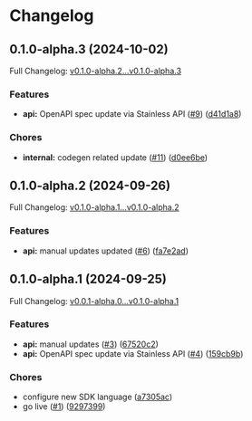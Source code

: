 # Changelog

## 0.1.0-alpha.3 (2024-10-02)

Full Changelog: [v0.1.0-alpha.2...v0.1.0-alpha.3](https://github.com/Find-AI/find-ai-go/compare/v0.1.0-alpha.2...v0.1.0-alpha.3)

### Features

* **api:** OpenAPI spec update via Stainless API ([#9](https://github.com/Find-AI/find-ai-go/issues/9)) ([d41d1a8](https://github.com/Find-AI/find-ai-go/commit/d41d1a890eb84119d69adb5dce51956f8aa473ec))


### Chores

* **internal:** codegen related update ([#11](https://github.com/Find-AI/find-ai-go/issues/11)) ([d0ee6be](https://github.com/Find-AI/find-ai-go/commit/d0ee6be7f1d08ec88d5ac64116dbcb61f8c8716c))

## 0.1.0-alpha.2 (2024-09-26)

Full Changelog: [v0.1.0-alpha.1...v0.1.0-alpha.2](https://github.com/Find-AI/find-ai-go/compare/v0.1.0-alpha.1...v0.1.0-alpha.2)

### Features

* **api:** manual updates updated ([#6](https://github.com/Find-AI/find-ai-go/issues/6)) ([fa7e2ad](https://github.com/Find-AI/find-ai-go/commit/fa7e2ad99741119fa3e867084220299659312bab))

## 0.1.0-alpha.1 (2024-09-25)

Full Changelog: [v0.0.1-alpha.0...v0.1.0-alpha.1](https://github.com/Find-AI/find-ai-go/compare/v0.0.1-alpha.0...v0.1.0-alpha.1)

### Features

* **api:** manual updates ([#3](https://github.com/Find-AI/find-ai-go/issues/3)) ([67520c2](https://github.com/Find-AI/find-ai-go/commit/67520c2a870c58ed08a215876b728b22b287af2e))
* **api:** OpenAPI spec update via Stainless API ([#4](https://github.com/Find-AI/find-ai-go/issues/4)) ([159cb9b](https://github.com/Find-AI/find-ai-go/commit/159cb9b196efc9a5e1e4c409558a2df240ae88aa))


### Chores

* configure new SDK language ([a7305ac](https://github.com/Find-AI/find-ai-go/commit/a7305ac15b009e56db28b2130a0722ecf9211b50))
* go live ([#1](https://github.com/Find-AI/find-ai-go/issues/1)) ([9297399](https://github.com/Find-AI/find-ai-go/commit/92973998cd92fca9c3203bf53f7f288803522e6c))

